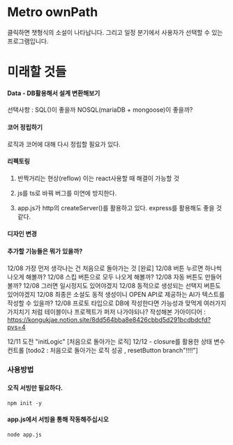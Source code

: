# Metro ownPath
클릭하면 챗형식의 소설이 나타납니다.
그리고 일정 분기에서 사용자가 선택할 수 있는 프로그램입니다.

# 미래할 것들
#### Data - DB활용해서 설계 변환해보기
선택사항 : SQL()이 좋을까 NOSQL(mariaDB + mongoose)이 좋을까?

#### 코어 정립하기
로직과 코어에 대해 다시 정립할 필요가 있다.

#### 리펙토링
1. 반짝거리는 현상(reflow)
이는 react사용할 때 해결이 가능할 것

2. js를 ts로 바꿔 버그를 미연에 방지한다.

3. app.js가 http의 createServer()를 활용하고 있다.
express를 활용해도 좋을 것 같다.

#### 디자인 변경 


#### 추가할 기능들은 뭐가 있을까?
12/08 가장 먼저 생각나는 건 처음으로 돌아가는 것 [완료]
12/08 버튼 누르면 하나씩 나오게 해볼까?
12/08 스킵 버튼으로 모두 나오게 해볼까?
12/08 자동 버튼도 만들어볼까?
12/08 그러면 일시정지도 있어야겠지
12/08 동적으로 생성되는 선택지 버튼도 있어야겠지
12/08 최종은 소설도 동적 생성이니 OPEN API로 제공하는 AI가 텍스트를 작성할 수 있을까?
12/08 프로토 타입으로 DB에 작성한다면 가능성과 맞먹게 여러가지 가지치기 처럼 테이블이나 프로젝트가 퍼저 나가야되나?
작성해본 가아이디어 : https://kongukjae.notion.site/8dd564bba8e8426cbbd5d291bcdbdcfd?pvs=4


12/11 도전 "initLogic" [처음으로 돌아가는 로직]
12/12 - closure를 활용한 상태 변수 컨트롤 [todo2 : 처음으로 돌아가는 로직 성공 , resetButton branch"!!!!"]





### 사용방법
#### 오직 서빙만 필요하다.
```
npm init -y
```

#### app.js에서 서빙을 통해 작동해주십시오
```
node app.js
```